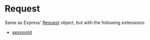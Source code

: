 # Request

Same as Express' [Request](https://expressjs.com/en/4x/api.html#req) object, but with the following extensions:
  - [sessionId](#sessionid)

